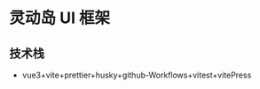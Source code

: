 <!--
 * @Descripttion:
 * @Author: zhangjiahao
 * @Date: 2022-09-21 16:03:15
 * @LastEditors: zhangjiahao
 * @LastEditTime: 2022-09-23 16:02:30
-->

# 灵动岛 UI 框架

## 技术栈

- vue3+vite+prettier+husky+github-Workflows+vitest+vitePress
